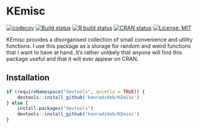 <!-- README.md is generated from README.Rmd. Please edit that file -->

# KEmisc

[![codecov](https://codecov.io/gh/konradzdeb/KEmisc/branch/master/graph/badge.svg)](https://codecov.io/gh/konradzdeb/KEmisc)
[![Build
status](https://ci.appveyor.com/api/projects/status/dfhwb7tplpk46mbw?svg=true)](https://ci.appveyor.com/project/konradedgar/kemisc)
[![R build
status](https://github.com/konradzdeb/KEmisc/workflows/R-CMD-check/badge.svg)](https://github.com/konradzdeb/KEmisc/actions)
[![CRAN
status](https://www.r-pkg.org/badges/version/KEmisc)](https://cran.r-project.org/package=KEmisc)
[![License:
MIT](https://img.shields.io/badge/License-MIT-yellow.svg)](https://opensource.org/licenses/MIT)

KEmisc provides a disorganised collection of small convenience and
utility functions. I use this package as a storage for random and weird
functions that I want to have at hand. It’s rather unlikely that anyone
will find this package useful and that it will ever appear on CRAN.

## Installation

``` r
if (requireNamespace("devtools", quietly = TRUE)) {
    devtools::install_github('konradzdeb/KEmisc')
} else {
    install.packages("devtools")
    devtools::install_github('konradzdeb/KEmisc')
}
```
